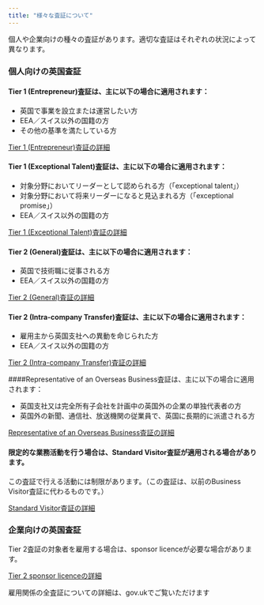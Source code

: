 ```yaml
---
title: "様々な査証について"
---
```

個人や企業向けの種々の査証があります。適切な査証はそれぞれの状況によって異なります。

### 個人向けの英国査証

#### Tier 1 (Entrepreneur)査証は、主に以下の場合に適用されます：

- 英国で事業を設立または運営したい方
- EEA／スイス以外の国籍の方
- その他の基準を満たしている方

[Tier 1 (Entrepreneur)査証の詳細](https://www.gov.uk/tier-1-entrepreneur/overview)

#### Tier 1 (Exceptional Talent)査証は、主に以下の場合に適用されます：

- 対象分野においてリーダーとして認められる方（「exceptional talent」）
- 対象分野において将来リーダーになると見込まれる方（「exceptional promise」）
- EEA／スイス以外の国籍の方

[Tier 1 (Exceptional Talent)査証の詳細](https://www.gov.uk/tier-1-exceptional-talent/overview)

#### Tier 2 (General)査証は、主に以下の場合に適用されます：
- 英国で技術職に従事される方
- EEA／スイス以外の国籍の方

[Tier 2 (General)査証の詳細](https://www.gov.uk/tier-2-general/overview)

#### Tier 2 (Intra-company Transfer)査証は、主に以下の場合に適用されます：

- 雇用主から英国支社への異動を命じられた方
- EEA／スイス以外の国籍の方

[Tier 2 (Intra-company Transfer)査証の詳細](https://www.gov.uk/tier-2-intracompany-transfer-worker-visa/overview)

####Representative of an Overseas Business査証は、主に以下の場合に適用されます：

- 英国支社又は完全所有子会社を計画中の英国外の企業の単独代表者の方
- 英国外の新聞、通信社、放送機関の従業員で、英国に長期的に派遣される方

[Representative of an Overseas Business査証の詳細](https://www.gov.uk/representative-overseas-business/overview)

#### 限定的な業務活動を行う場合は、Standard Visitor査証が適用される場合があります。

この査証で行える活動には制限があります。（この査証は、以前のBusiness Visitor査証に代わるものです。）

[Standard Visitor査証の詳細](https://www.gov.uk/standard-visitor-visa)

### 企業向けの英国査証

Tier 2査証の対象者を雇用する場合は、sponsor licenceが必要な場合があります。

[Tier 2 sponsor licenceの詳細](https://www.gov.uk/uk-visa-sponsorship-employers/overview)

雇用関係の全査証についての詳細は、gov.ukでご覧いただけます